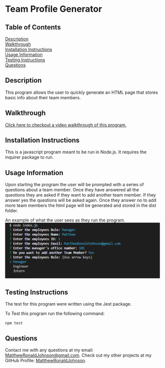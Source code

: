 
# Team Profile Generator



## Table of Contents
[Description](#Description)  
[Walkthrough](#Walkthrough)  
[Installation Instructions](#Installation-Instructions)  
[Usage Information](#Usage-Information)  
[Testing Instructions](#Testing-Instructions)  
[Questions](#Questions)  

## Description

This program allows the user to quickly generate an HTML page that stores basic info about their team members.

## Walkthrough

<a href='https://www.youtube.com/watch?v=QpRAxkPFv8M' target='_blank'>Click here to checkout a video walkthrough of this program.</a>
        
## Installation Instructions

This is a javascript program meant to be run in Node.js. It requires the inquirer package to run. 


## Usage Information

Upon starting the program the user will be prompted with a series of questions about a team member. Once they have answered all the questions they are asked if they want to add another team member. If they answer yes the questions will be asked again. Once they answer no to add more team members the html page will be generated and stored in the dist folder.  

An example of what the user sees as they run the program.  
![program-display](https://raw.githubusercontent.com/MatthewRonaldJohnson/Team-Profile-Generator/main/assests/Interface.PNG)

## Testing Instructions

The test for this program were written using the Jest package. 

To Test this program run the following command: 

```
npm test
```

## Questions

Contact me with any questions at my email: [MatthewRonaldJohnson@gmail.com](MatthewRonaldJohnson@gmail.com). Check out my other projects at my GitHub Profile: [MatthewRonaldJohnson](https://github.com/MatthewRonaldJohnson).
     
